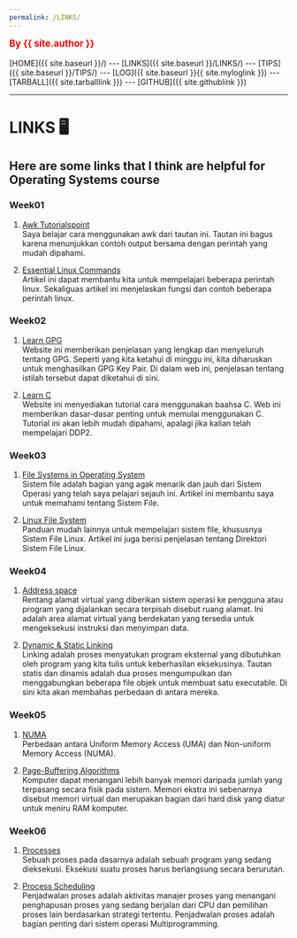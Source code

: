 ```yaml
---
permalink: /LINKS/
---
```


<span style="color:red; font-weight:bold; font-size:larger;">By {{ site.author }}</span>
<br><br>
[HOME]({{ site.baseurl }}/) ---
[LINKS]({{ site.baseurl }}/LINKS/) ---
[TIPS]({{ site.baseurl }}/TIPS/) ---
[LOG]({{ site.baseurl }}{{ site.myloglink }}) ---
[TARBALL]({{ site.tarballlink }}) ---
[GITHUB]({{ site.githublink }})
<br>
<hr>

# LINKS 🖥
## Here are some links that I think are helpful for Operating Systems course

### Week01
1. [Awk Tutorialspoint](https://www.tutorialspoint.com/awk/index.htm)  
Saya belajar cara menggunakan awk dari tautan ini. Tautan ini bagus karena menunjukkan contoh output bersama dengan perintah yang mudah dipahami.

2. [Essential Linux Commands](https://linuxhint.com/100_essential_linux_commands)  
Artikel ini dapat membantu kita untuk mempelajari beberapa perintah linux. Sekaliguas artikel ini menjelaskan fungsi dan contoh beberapa perintah linux.

### Week02
1. [Learn GPG](https://www.privex.io/articles/what-is-gpg)  
Website ini memberikan penjelasan yang lengkap dan menyeluruh tentang GPG. Seperti yang kita ketahui di minggu ini, kita diharuskan untuk menghasilkan GPG Key Pair. Di dalam web ini, penjelasan tentang istilah tersebut dapat diketahui di sini.

2. [Learn C](https://www.freecodecamp.org/news/the-c-beginners-handbook/)  
Website ini menyediakan tutorial cara menggunakan baahsa C. Web ini memberikan dasar-dasar penting untuk memulai menggunakan C. Tutorial ini akan lebih mudah dipahami, apalagi jika kalian telah mempelajari DDP2.

### Week03
1. [File Systems in Operating System](https://www.geeksforgeeks.org/file-systems-in-operating-system/)  
Sistem file adalah bagian yang agak menarik dan jauh dari Sistem Operasi yang telah saya pelajari sejauh ini. Artikel ini membantu saya untuk memahami tentang Sistem File.

2. [Linux File System](https://likegeeks.com/linux-file-system/)   
Panduan mudah lainnya untuk mempelajari sistem file, khususnya Sistem File Linux. Artikel ini juga berisi penjelasan tentang Direktori Sistem File Linux.

### Week04
1. [Address space](https://www.ibm.com/docs/en/zos-basic-skills?topic=storage-what-is-address-space)  
Rentang alamat virtual yang diberikan sistem operasi ke pengguna atau program yang dijalankan secara terpisah disebut ruang alamat. Ini adalah area alamat virtual yang berdekatan yang tersedia untuk mengeksekusi instruksi dan menyimpan data.

2. [Dynamic & Static Linking](https://cs-fundamentals.com/tech-interview/c/difference-between-static-and-dynamic-linking)  
Linking adalah proses menyatukan program eksternal yang dibutuhkan oleh program yang kita tulis untuk keberhasilan eksekusinya. Tautan statis dan dinamis adalah dua proses mengumpulkan dan menggabungkan beberapa file objek untuk membuat satu executable. Di sini kita akan membahas perbedaan di antara mereka.

### Week05
1. [NUMA](https://www.geeksforgeeks.org/difference-between-uniform-memory-access-uma-and-non-uniform-memory-access-numa/)  
Perbedaan antara Uniform Memory Access (UMA) dan Non-uniform Memory Access (NUMA).

2. [Page-Buffering Algorithms](https://www.tutorialspoint.com/operating_system/os_virtual_memory.htm)  
Komputer dapat menangani lebih banyak memori daripada jumlah yang terpasang secara fisik pada sistem. Memori ekstra ini sebenarnya disebut memori virtual dan merupakan bagian dari hard disk yang diatur untuk meniru RAM komputer.

### Week06
1. [Processes](https://www.tutorialspoint.com/operating_system/os_processes.htm)  
Sebuah proses pada dasarnya adalah sebuah program yang sedang dieksekusi. Eksekusi suatu proses harus berlangsung secara berurutan. 

2. [Process Scheduling](https://www.tutorialspoint.com/operating_system/os_process_scheduling.htm)  
Penjadwalan proses adalah aktivitas manajer proses yang menangani penghapusan proses yang sedang berjalan dari CPU dan pemilihan proses lain berdasarkan strategi tertentu. Penjadwalan proses adalah bagian penting dari sistem operasi Multiprogramming.
